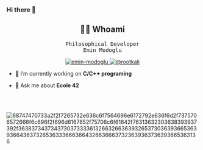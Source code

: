 ### Hi there 👋

<h2 align="center"> 👨‍💻 Whoami</h2>
<p align="center">
  <samp> Philosophical Developer
        <br>Emin Modoglu</br>
  </samp>
</p>

<p align="center">
  <a href="https://www.linkedin.com/in/emin-modo%C4%9Flu-821267247/" target="blank">
    <img src="https://img.shields.io/badge/linkedin-%230077B5.svg?&style=for-the-badge&logo=linkedin&logoColor=white" alt="emin-modoglu" />
  </a>
  <a href="https://rootkalixox.medium.com/" target="blank">
    <img src="https://img.shields.io/badge/medium-%2312100E.svg?&style=for-the-badge&logo=medium&logoColor=white" alt="@rootkali" />
  </a>
</p>

- 🔭 I’m currently working on **C/C++ programing**
  
- 💬 Ask me about **Ecole 42**

<p align="left">
</p>

<br>
<br>



![68747470733a2f2f7265732e636c6f7564696e6172792e636f6d2f7375706572666f6c696f2f696d6167652f75706c6f61642f76313632303638393937392f363837343734373037333361326632663639326537303639366536393664363732653633366636643266366637323639363736393665363136](https://user-images.githubusercontent.com/58959408/232639433-cb0aea21-66f0-4508-a771-85e2089c5a87.gif)

